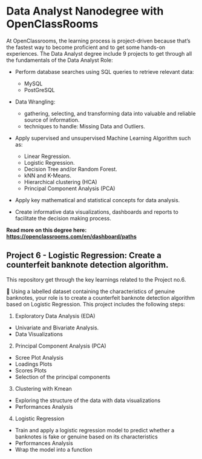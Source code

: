 # Data Analyst Nanodegree with OpenClassRooms

At OpenClassrooms, the learning process is project-driven because that’s the fastest way to become proficient and to get some hands-on experiences. 
The Data Analyst degree include 9 projects to get through all the fundamentals of the Data Analyst Role:

- Perform database searches using SQL queries to retrieve relevant data:
  - MySQL
  - PostGreSQL

- Data Wrangling: 
  - gathering, selecting, and transforming data into valuable and reliable source of information.
  - techniques to handle: Missing Data and Outliers.

- Apply supervised and unsupervised Machine Learning Algorithm such as:
  - Linear Regression.
  - Logistic Regression.
  - Decision Tree and/or Random Forest. 
  - kNN and K-Means.
  - Hierarchical clustering (HCA)
  - Principal Component Analysis (PCA)

- Apply key mathematical and statistical concepts for data analysis.

- Create informative data visualizations, dashboards and reports to facilitate the decision making process.


<b> Read more on this degree here: https://openclassrooms.com/en/dashboard/paths </b>
  

## Project 6 - Logistic Regression: Create a counterfeit banknote detection algorithm.

This repository get through the key learnings related to the Project no.6.
  
🎯 Using a labelled dataset containing the characteristics of genuine banknotes, your role is to create a counterfeit banknote detection algorithm based on Logistic Regression. This project includes the following steps:

  1) Exploratory Data Analysis (EDA)
  
  - Univariate and Bivariate Analysis. 
  - Data Visualizations
  
  2) Principal Component Analysis (PCA)
  
  - Scree Plot Analysis
  - Loadings Plots
  - Scores Plots
  - Selection of the principal components
  
  3) Clustering with Kmean
  
  - Exploring the structure of the data with data visualizations
  - Performances Analysis
  
  4) Logistic Regression
  
  - Train and apply a logistic regression model to predict whether a banknotes is fake or genuine based on its characteristics
  - Performances Analysis
  - Wrap the model into a function

